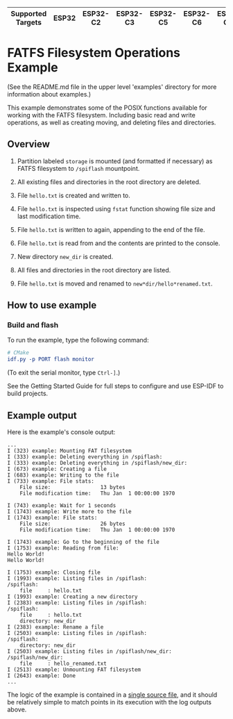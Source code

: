 | Supported Targets | ESP32 | ESP32-C2 | ESP32-C3 | ESP32-C5 | ESP32-C6 | ESP32-C61 | ESP32-H2 | ESP32-H21 | ESP32-H4 | ESP32-P4 | ESP32-S2 | ESP32-S3 |
| ----------------- | ----- | -------- | -------- | -------- | -------- | --------- | -------- | --------- | -------- | -------- | -------- | -------- |

# FATFS Filesystem Operations Example

(See the README.md file in the upper level 'examples' directory for more information about examples.)

This example demonstrates some of the POSIX functions available for working with the FATFS filesystem.
Including basic read and write operations, as well as creating moving, and deleting files and directories.

## Overview

1. Partition labeled `storage` is mounted (and formatted if necessary) as FATFS filesystem to `/spiflash` mountpoint.

2. All existing files and directories in the root directory are deleted.

3. File `hello.txt` is created and written to.

4. File `hello.txt` is inspected using `fstat` function showing file size and last modification time.

5. File `hello.txt` is written to again, appending to the end of the file.

6. File `hello.txt` is read from and the contents are printed to the console.

7. New directory `new_dir` is created.

8. All files and directories in the root directory are listed.

9. File `hello.txt` is moved and renamed to `new*dir/hello*renamed.txt`.

## How to use example

### Build and flash

To run the example, type the following command:

```CMake
# CMake
idf.py -p PORT flash monitor
```

(To exit the serial monitor, type ``Ctrl-]``.)

See the Getting Started Guide for full steps to configure and use ESP-IDF to build projects.

## Example output

Here is the example's console output:

```
...
I (323) example: Mounting FAT filesystem
I (333) example: Deleting everything in /spiflash:
I (333) example: Deleting everything in /spiflash/new_dir:
I (673) example: Creating a file
I (683) example: Writing to the file
I (733) example: File stats:
	File size:                13 bytes
	File modification time:   Thu Jan  1 00:00:00 1970

I (743) example: Wait for 1 seconds
I (1743) example: Write more to the file
I (1743) example: File stats:
	File size:                26 bytes
	File modification time:   Thu Jan  1 00:00:00 1970

I (1743) example: Go to the beginning of the file
I (1753) example: Reading from file:
Hello World!
Hello World!

I (1753) example: Closing file
I (1993) example: Listing files in /spiflash:
/spiflash:
    file     : hello.txt
I (1993) example: Creating a new directory
I (2383) example: Listing files in /spiflash:
/spiflash:
    file     : hello.txt
    directory: new_dir
I (2383) example: Rename a file
I (2503) example: Listing files in /spiflash:
/spiflash:
    directory: new_dir
I (2503) example: Listing files in /spiflash/new_dir:
/spiflash/new_dir:
    file     : hello_renamed.txt
I (2513) example: Unmounting FAT filesystem
I (2643) example: Done
...
```

The logic of the example is contained in a [single source file](./main/fatfs*fs*operations*example*main.c),
and it should be relatively simple to match points in its execution with the log outputs above.

